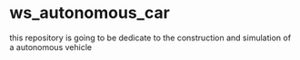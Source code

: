 # ws_autonomous_car
this repository is going to be dedicate to the construction and simulation of a autonomous vehicle 

